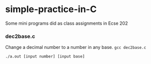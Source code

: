 # simple-practice-in-C
Some mini programs did as class assignments in Ecse 202

### dec2base.c
Change a decimal number to a number in any base. 
  `gcc dec2base.c`
  
  `./a.out [input number] [input base]`


